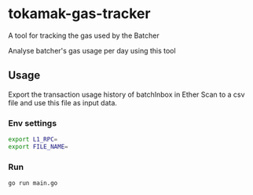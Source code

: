 # tokamak-gas-tracker

A tool for tracking the gas used by the Batcher

Analyse batcher's gas usage per day using this tool

## Usage

Export the transaction usage history of batchInbox in Ether Scan to a csv file and use this file as input data.

### Env settings
```bash 
export L1_RPC=
export FILE_NAME=
```

### Run
```bash
go run main.go
```
